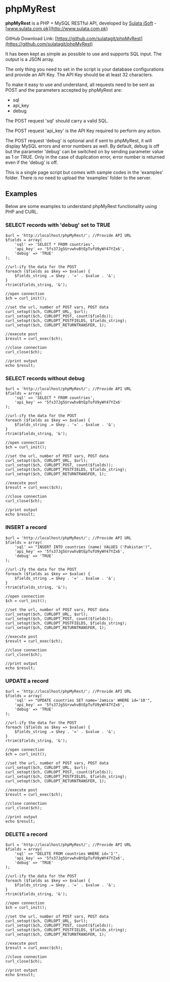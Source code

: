 # phpMyRest

**phpMyRest** is a PHP + MySQL RESTful API, developed by [Sulata iSoft](http://www.sulata.com.pk) - [www.sulata.com.pk](http://www.sulata.com.pk)

GitHub Download Link: [https://github.com/sulatagit/phpMyRest](https://github.com/sulatagit/phpMyRest)

It has been kept as simple as possible to use and supports SQL input. The output is a JSON array.

The only thing you need to set in the script is your database configurations and provide an API Key. The API Key should be at least 32 characters.

To make it easy to use and understand, all requests need to be sent as POST and the parameters accepted by phpMyRest are:

* sql
* api_key
* debug

The POST request 'sql' should carry a valid SQL.

The POST request 'api_key' is the API Key required to perform any action.

The POST request 'debug' is optional and if sent to phpMyRest, it will display MySQL errors and error numbers as well. By default, debug is off but the parameter 'debug' can be switched on by sending parameter value as 1 or TRUE. Only in the case of duplication error, error number is returned even if the 'debug' is off.

This is a single page script but comes with sample codes in the 'examples' folder. There is no need to upload the 'examples' folder to the server.

## Examples
Below are some examples to understand phpMyRest functionality using PHP and CURL.

### SELECT records with 'debug' set to TRUE

	$url = 'http://localhost/phpMyRest/'; //Provide API URL
	$fields = array(
	    'sql' => 'SELECT * FROM countries',
	    'api_key' => '5fs37Jg5UrvwhvBtEpTufU9yWY47YZx6',
	    'debug' => 'TRUE'
	);
	
	//url-ify the data for the POST
	foreach ($fields as $key => $value) {
	    $fields_string .= $key . '=' . $value . '&';
	}
	rtrim($fields_string, '&');
	
	//open connection
	$ch = curl_init();
	
	//set the url, number of POST vars, POST data
	curl_setopt($ch, CURLOPT_URL, $url);
	curl_setopt($ch, CURLOPT_POST, count($fields));
	curl_setopt($ch, CURLOPT_POSTFIELDS, $fields_string);
	curl_setopt($ch, CURLOPT_RETURNTRANSFER, 1);

	//execute post
	$result = curl_exec($ch);
	
	//close connection
	curl_close($ch);
	
	//print output
	echo $result;

### SELECT records without debug

	$url = 'http://localhost/phpMyRest/'; //Provide API URL
	$fields = array(
	    'sql' => 'SELECT * FROM countries',
	    'api_key' => '5fs37Jg5UrvwhvBtEpTufU9yWY47YZx6'
	);
	
	//url-ify the data for the POST
	foreach ($fields as $key => $value) {
	    $fields_string .= $key . '=' . $value . '&';
	}
	rtrim($fields_string, '&');
	
	//open connection
	$ch = curl_init();
	
	//set the url, number of POST vars, POST data
	curl_setopt($ch, CURLOPT_URL, $url);
	curl_setopt($ch, CURLOPT_POST, count($fields));
	curl_setopt($ch, CURLOPT_POSTFIELDS, $fields_string);
	curl_setopt($ch, CURLOPT_RETURNTRANSFER, 1);

	//execute post
	$result = curl_exec($ch);
	
	//close connection
	curl_close($ch);
	
	//print output
	echo $result;

### INSERT a record

	$url = 'http://localhost/phpMyRest/'; //Provide API URL
	$fields = array(
	    'sql' => "INSERT INTO countries (name) VALUES ('Pakistan')",
	    'api_key' => '5fs37Jg5UrvwhvBtEpTufU9yWY47YZx6',
	    'debug' => 'TRUE'
	);
	
	//url-ify the data for the POST
	foreach ($fields as $key => $value) {
	    $fields_string .= $key . '=' . $value . '&';
	}
	rtrim($fields_string, '&');
	
	//open connection
	$ch = curl_init();
	
	//set the url, number of POST vars, POST data
	curl_setopt($ch, CURLOPT_URL, $url);
	curl_setopt($ch, CURLOPT_POST, count($fields));
	curl_setopt($ch, CURLOPT_POSTFIELDS, $fields_string);
	curl_setopt($ch, CURLOPT_RETURNTRANSFER, 1);

	//execute post
	$result = curl_exec($ch);
	
	//close connection
	curl_close($ch);
	
	//print output
	echo $result;
	
### UPDATE a record

	$url = 'http://localhost/phpMyRest/'; //Provide API URL
	$fields = array(
	    'sql' => "UPDATE countries SET name='Jamica' WHERE id='10'",
	    'api_key' => '5fs37Jg5UrvwhvBtEpTufU9yWY47YZx6',
	    'debug' => 'TRUE'
	);
	
	//url-ify the data for the POST
	foreach ($fields as $key => $value) {
	    $fields_string .= $key . '=' . $value . '&';
	}
	rtrim($fields_string, '&');
	
	//open connection
	$ch = curl_init();
	
	//set the url, number of POST vars, POST data
	curl_setopt($ch, CURLOPT_URL, $url);
	curl_setopt($ch, CURLOPT_POST, count($fields));
	curl_setopt($ch, CURLOPT_POSTFIELDS, $fields_string);
	curl_setopt($ch, CURLOPT_RETURNTRANSFER, 1);

	//execute post
	$result = curl_exec($ch);
	
	//close connection
	curl_close($ch);
	
	//print output
	echo $result;

### DELETE a record

	$url = 'http://localhost/phpMyRest/'; //Provide API URL
	$fields = array(
	    'sql' => "DELETE FROM countries WHERE id='1'",
	    'api_key' => '5fs37Jg5UrvwhvBtEpTufU9yWY47YZx6',
	    'debug' => 'TRUE'
	);
	
	//url-ify the data for the POST
	foreach ($fields as $key => $value) {
	    $fields_string .= $key . '=' . $value . '&';
	}
	rtrim($fields_string, '&');
	
	//open connection
	$ch = curl_init();
	
	//set the url, number of POST vars, POST data
	curl_setopt($ch, CURLOPT_URL, $url);
	curl_setopt($ch, CURLOPT_POST, count($fields));
	curl_setopt($ch, CURLOPT_POSTFIELDS, $fields_string);
	curl_setopt($ch, CURLOPT_RETURNTRANSFER, 1);

	//execute post
	$result = curl_exec($ch);
	
	//close connection
	curl_close($ch);
	
	//print output
	echo $result;




